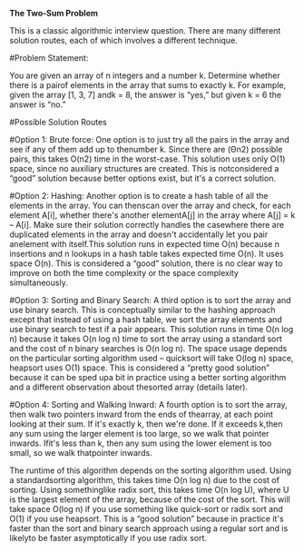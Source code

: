 **The Two-Sum Problem**

This is a classic algorithmic interview question. There are many different solution routes, each of which involves a different technique.

#Problem Statement:

You are given an array of n integers and a number k. Determine whether there is a pairof elements in the array that sums to exactly k. For example, given the array [1, 3, 7] andk = 8, the answer is “yes,” but given k = 6 the answer is “no.”

#Possible Solution Routes

#Option 1: Brute force:
One option is to just try all the pairs in the array and see if any of them add up to thenumber  k. Since there are  (Θn2) possible pairs, this takes O(n2) time in the worst-case. This solution uses only O(1) space, since no auxiliary structures are created. This is notconsidered a “good” solution because better options exist, but it's a correct solution.

#Option 2: Hashing:
Another option is to create a hash table of all the elements in the array. You can thenscan over the array and check, for each element A[i], whether there's another elementA[j] in the array where A[j] = k – A[i]. Make sure their solution correctly handles the casewhere there are duplicated elements in the array and doesn't accidentally let you pair anelement with itself.This solution runs in expected time O(n) because n insertions and n lookups in a hash table takes expected time O(n). It uses space O(n). This is considered a “good” solution, there is no clear way to improve on both the time complexity or the space complexity simultaneously.

#Option 3: Sorting and Binary Search:
A third option is to sort the array and use binary search. This is conceptually similar to the hashing approach except that instead of using a hash table, we sort the array elements and use binary search to test if a pair appears. This solution runs in time O(n log n) because it takes O(n log n) time to sort the array using a standard sort and the cost of n binary searches is O(n log n). The space usage depends on the particular sorting algorithm used – quicksort will take O(log n) space, heapsort uses O(1) space. This is considered a “pretty good solution” because it can be sped upa bit in practice using a better sorting algorithm and a different observation about thesorted array (details later).

#Option 4: Sorting and Walking Inward:
A fourth option is to sort the array, then walk two pointers inward from the ends of thearray, at each point looking at their sum. If it's exactly k, then we're done. If it exceeds k,then any sum using the larger element is too large, so we walk that pointer inwards. Ifit's less than k, then any sum using the lower element is too small, so we walk thatpointer inwards.

The runtime of this algorithm depends on the sorting algorithm used. Using a standardsorting algorithm, this takes time O(n log n) due to the cost of sorting. Using somethinglike radix sort, this takes time O(n log U), where U is the largest element of the array, because of the cost of the sort. This will take space O(log n) if you use something like quick-sort or radix sort and O(1) if you use heapsort. This is a “good solution” because in practice it's faster than the sort and binary search approach using a regular sort and is likelyto be faster asymptotically if you use radix sort.
